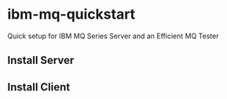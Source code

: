 # ibm-mq-quickstart
Quick setup for IBM MQ Series Server and an Efficient MQ Tester

## Install Server

## Install Client



